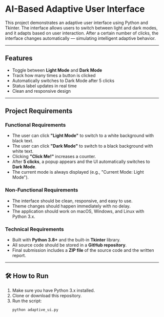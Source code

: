 #  AI-Based Adaptive User Interface

This project demonstrates an adaptive user interface using Python and Tkinter. The interface allows users to switch between light and dark modes, and it adapts based on user interaction. After a certain number of clicks, the interface changes automatically — simulating intelligent adaptive behavior.

---

##  Features

- Toggle between **Light Mode** and **Dark Mode**
- Track how many times a button is clicked
- Automatically switches to Dark Mode after 5 clicks
- Status label updates in real time
- Clean and responsive design

---

## Project Requirements

###  Functional Requirements
- The user can click **"Light Mode"** to switch to a white background with black text.
- The user can click **"Dark Mode"** to switch to a black background with white text.
- Clicking **"Click Me!"** increases a counter.
- After **5 clicks**, a popup appears and the UI automatically switches to **Dark Mode**.
- The current mode is always displayed (e.g., "Current Mode: Light Mode").

###  Non-Functional Requirements
- The interface should be clean, responsive, and easy to use.
- Theme changes should happen immediately with no delay.
- The application should work on macOS, Windows, and Linux with Python 3.x.

###  Technical Requirements
- Built with **Python 3.8+** and the built-in **Tkinter** library.
- All source code should be stored in a **GitHub repository**.
- Final submission includes a **ZIP file** of the source code and the written report.

---

## 🛠️ How to Run

1. Make sure you have Python 3.x installed.
2. Clone or download this repository.
3. Run the script:
   ```bash
   python adaptive_ui.py
